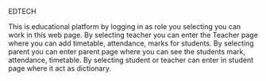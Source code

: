 EDTECH

This is educational platform by logging in as role you selecting you can work in this web page.
By selecting teacher you can enter the Teacher page where you can add timetable, attendance, marks for students.
By selecting parent you can enter parent page where you can see the students mark, attendance, timetable.
By selecting student or teacher can enter in student page where it act as dictionary.

